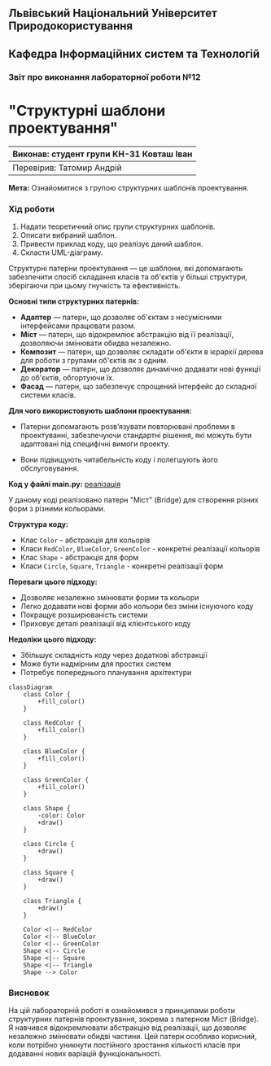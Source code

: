 ## Львівський Національний Університет Природокористування
## Кафедра Інформаційних систем та Технологій

### Звіт про виконання лабораторної роботи №12
# "Структурні шаблони проектування"

| Виконав: студент групи КН-31 Ковташ Іван |
|------------------------------------------|
| Перевірив: Татомир Андрій                |

**Мета:** Ознайомитися з групою структурних шаблонів проектування.

### Хід роботи

1. Надати теоретичний опис групи структурних шаблонів.
2. Описати вибраний шаблон.
3. Привести приклад коду, що реалізує даний шаблон.
4. Скласти UML-діаграму.

Структурні патерни проектування — це шаблони, які допомагають забезпечити спосіб складання класів та об'єктів у більші структури, зберігаючи при цьому гнучкість та ефективність.

**Основні типи структурних патернів:**

- **Адаптер** — патерн, що дозволяє об'єктам з несумісними інтерфейсами працювати разом.
- **Міст** — патерн, що відокремлює абстракцію від її реалізації, дозволяючи змінювати обидва незалежно.
- **Композит** — патерн, що дозволяє складати об'єкти в ієрархії дерева для роботи з групами об'єктів як з одним.
- **Декоратор** — патерн, що дозволяє динамічно додавати нові функції до об'єктів, обгортуючи їх.
- **Фасад** — патерн, що забезпечує спрощений інтерфейс до складної системи класів.

**Для чого використовують шаблони проектування:**

- Патерни допомагають розв’язувати повторювані проблеми в проектуванні, забезпечуючи стандартні рішення, які можуть бути адаптовані під специфічні вимоги проекту.

- Вони підвищують читабельність коду і полегшують його обслуговування.


**Код у файлі main.py:**
[реалізація](main.py)

У даному коді реалізовано патерн "Міст" (Bridge) для створення різних форм з різними кольорами.

**Структура коду:**
- Клас `Color` - абстракція для кольорів
- Класи `RedColor`, `BlueColor`, `GreenColor` - конкретні реалізації кольорів
- Клас `Shape` - абстракція для форм
- Класи `Circle`, `Square`, `Triangle` - конкретні реалізації форм

**Переваги цього підходу:**
- Дозволяє незалежно змінювати форми та кольори
- Легко додавати нові форми або кольори без зміни існуючого коду
- Покращує розширюваність системи
- Приховує деталі реалізації від клієнтського коду

**Недоліки цього підходу:**
- Збільшує складність коду через додаткові абстракції
- Може бути надмірним для простих систем
- Потребує попереднього планування архітектури

```mermaid
classDiagram
    class Color {
        +fill_color()
    }
    
    class RedColor {
        +fill_color()
    }
    
    class BlueColor {
        +fill_color()
    }
    
    class GreenColor {
        +fill_color()
    }
    
    class Shape {
        -color: Color
        +draw()
    }
    
    class Circle {
        +draw()
    }
    
    class Square {
        +draw()
    }
    
    class Triangle {
        +draw()
    }
    
    Color <|-- RedColor
    Color <|-- BlueColor
    Color <|-- GreenColor
    Shape <|-- Circle
    Shape <|-- Square
    Shape <|-- Triangle
    Shape --> Color
```

### Висновок 

На цій лабораторній роботі я ознайомився з принципами роботи структурних патернів проектування, зокрема з патерном Міст (Bridge). Я навчився відокремлювати абстракцію від реалізації, що дозволяє незалежно змінювати обидві частини. Цей патерн особливо корисний, коли потрібно уникнути постійного зростання кількості класів при додаванні нових варіацій функціональності.